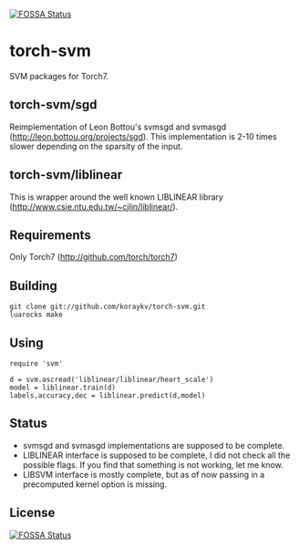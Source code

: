 [![FOSSA Status](https://app.fossa.io/api/projects/git%2Bgithub.com%2Fcanv15%2Ftorch-svm.svg?type=shield)](https://app.fossa.io/projects/git%2Bgithub.com%2Fcanv15%2Ftorch-svm?ref=badge_shield)

torch-svm
=========

SVM packages for Torch7.

torch-svm/sgd
-------------

Reimplementation of Leon Bottou's svmsgd and svmasgd (http://leon.bottou.org/projects/sgd). 
This implementation is 2-10 times slower depending on the sparsity of the input.

torch-svm/liblinear
-------------------

This is wrapper around the well known LIBLINEAR library (http://www.csie.ntu.edu.tw/~cjlin/liblinear/).

Requirements
------------

Only Torch7 (http://github.com/torch/torch7)

Building
--------

```
git clone git://github.com/koraykv/torch-svm.git
luarocks make
```

Using
----

```
require 'svm'

d = svm.ascread('liblinear/liblinear/heart_scale')
model = liblinear.train(d)
labels,accuracy,dec = liblinear.predict(d,model)
```

Status
------

 - svmsgd and svmasgd implementations are supposed to be complete.
 - LIBLINEAR interface is supposed to be complete, I did not check all the possible flags. If you find that something is not working, let me know.
 - LIBSVM interface is mostly complete, but as of now passing in a precomputed kernel option is missing.


## License
[![FOSSA Status](https://app.fossa.io/api/projects/git%2Bgithub.com%2Fcanv15%2Ftorch-svm.svg?type=large)](https://app.fossa.io/projects/git%2Bgithub.com%2Fcanv15%2Ftorch-svm?ref=badge_large)